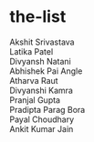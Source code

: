 # the-list   
Akshit Srivastava         
Latika Patel         
Divyansh Natani         
Abhishek Pai Angle         
Atharva Raut  
Divyanshi Kamra   
Pranjal Gupta   
Pradipta Parag Bora   
Payal Choudhary   
Ankit Kumar Jain

